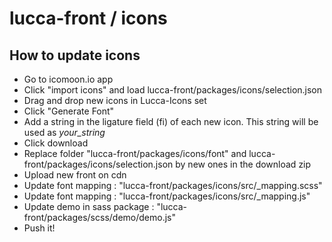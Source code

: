 # lucca-front / icons

## How to update icons

- Go to icomoon.io app
- Click "import icons" and load lucca-front/packages/icons/selection.json
- Drag and drop new icons in Lucca-Icons set
- Click "Generate Font"
- Add a string in the ligature field (fi) of each new icon. This string will be used as <i class="lucca-icon">your_string</i>
- Click download
- Replace folder "lucca-front/packages/icons/font" and lucca-front/packages/icons/selection.json by new ones in the download zip
- Upload new front on cdn
- Update font mapping : "lucca-front/packages/icons/src/_mapping.scss"
- Update font mapping : "lucca-front/packages/icons/src/_mapping.js"
- Update demo in sass package : "lucca-front/packages/scss/demo/demo.js"
- Push it!
